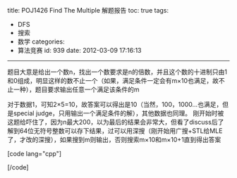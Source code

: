 title: POJ1426 Find The Multiple 解题报告
toc: true
tags:
  - DFS
  - 搜索
  - 数学
categories:
  - 算法竞赛
id: 939
date: 2012-03-09 17:16:13
---

题目大意是给出一个数n，找出一个数要求是n的倍数，并且这个数的十进制只由1和0组成，明显这样的数不止一个（如果，满足条件一定会有m×10也满足，故不止一种），题目要求输出任意一个满足该条件的m

对于数据1，可知2×5=10，故答案可以得出是10（当然，100，1000...也满足，但是special judge，只用输出一个满足条件的解），其他数据也同理。
刚开始时被这题给吓住了，因为n最大200，以为最后的结果会非常大，但看了discuss后了解到64位无符号整数可以存下结果，过可以用深搜（刚开始用广搜+STL给MLE了，才改的深搜），如果搜到m则输出，否则搜索m×10和m×10+1直到得出答案

[code lang="cpp"]

[/code]